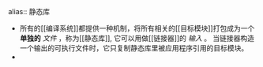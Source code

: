 alias:: 静态库

- 所有的[[编译系统]]都提供一种机制，将所有相关的[[目标模块]]打包成为一个**单独的** *文件* ，称为[[静态库]], 它可以用做[[链接器]]的 *输入* 。
  当链接器构造一个输出的可执行文件时，它只复制静态库里被应用程序引用的目标模块。
-